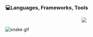 
<!--
**BuseDuran/BuseDuran** is a ✨ _special_ ✨ repository because its `README.md` (this file) appears on your GitHub profile.

Here are some ideas to get you started:

- 🔭 I’m currently working on ...
- 🌱 I’m currently learning ...
- 👯 I’m looking to collaborate on ...
- 🤔 I’m looking for help with ...
- 💬 Ask me about ...
- 📫 How to reach me: ...
- 😄 Pronouns: ...
- ⚡ Fun fact: ...
-->
### 💻Languages, Frameworks, Tools

<p align="center">
  <a href="https://skillicons.dev">
    <img src="https://skillicons.dev/icons?i=cs,dotnet,html,js,nodejs,go,vscode,visualstudio" />
  </a>
</p>

![snake gif](https://github.com/buwud/buwud/blob/output/github-contribution-grid-snake.gif)
